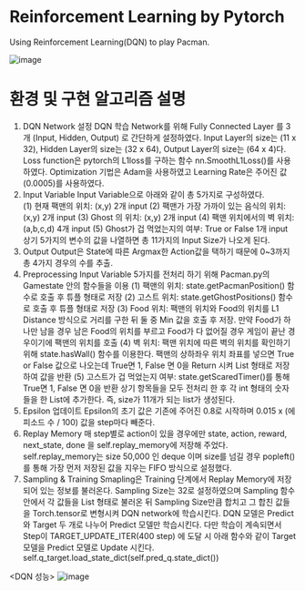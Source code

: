 # Reinforcement Learning by Pytorch

Using Reinforcement Learning(DQN) to play Pacman. 

![image](https://user-images.githubusercontent.com/85381860/143868194-a6a59d24-0195-4d4f-8e11-040de86aa3cd.png)


# 환경 및 구현 알고리즘 설명
1. DQN Network 설정
DQN 학습 Network를 위해 Fully Connected Layer 를 3개 (Input, Hidden, Output) 로 간단하게 설정하였다. Input Layer의 size는 (11 x 32), Hidden Layer의 size는 (32 x 64), Output Layer의 size는 (64 x 4)다. 
Loss function은 pytorch의 L1loss를 구하는 함수 nn.SmoothL1Loss()를 사용하였다. 
Optimization 기법은 Adam을 사용하였고 Learning Rate은 주어진 값(0.0005)를 사용하였다. 
2. Input Variable
Input Variable으로 아래와 같이 총 5가지로 구성하였다.  
(1) 현재 팩맨의 위치: (x,y) 2개 input
(2) 팩맨가 가장 가까이 있는 음식의 위치: (x,y) 2개 input
(3) Ghost 의 위치: (x,y) 2개 input
(4) 팩맨 위치에서의 벽 위치: (a,b,c,d) 4개 input
(5) Ghost가 겁 먹었는지의 여부: True or False 1개 input
상기 5가지의 변수의 값을 나열하면 총 11가지의 Input Size가 나오게 된다. 
3. Output 
Output은 State에 따른 Argmax한 Action값을 택하기 때문에 0~3까지 총 4가지 경우의 수를 추출. 
4. Preprocessing 
Input Variable 5가지를 전처리 하기 위해 Pacman.py의 Gamestate 안의 함수들을 이용 
(1) 팩맨의 위치: state.getPacmanPosition() 함수로 호출 후 튜플 형태로 저장
(2) 고스트 위치: state.getGhostPositions() 함수로 호출 후 튜플 형태로 저장
(3) Food 위치: 팩맨의 위치와 Food의 위치를 L1 Distance 방식으로 거리를 구한 뒤 둘 중 Min 값을 호출 후 저장. 만약 Food가 하나만 남을 경우 남은 Food의 위치를 부르고 Food가 다 없어질 경우 게임이 끝난 경우이기에 팩맨의 위치를 호출
(4) 벽 위치: 팩맨 위치에 따른 벽의 위치를 확인하기 위해 state.hasWall() 함수를 이용한다.
팩맨의 상하좌우 위치 좌표를 넣으면 True or False 값으로 나오는데 True면 1, False 면 0을 Return 시켜 List 형태로 저장하여 값을 반환
(5) 고스트가 겁 먹었는지 여부: state.getScaredTimer()를 통해 True면 1, False 면 0을 반환
상기 항목들을 모두 전처리 한 후 각 int 형태의 숫자들을 한 List에 추가한다. 즉, size가 11개가 되는 list가 생성된다. 
5. Epsilon 업데이트
Epsilon의 초기 값은 기존에 주어진 0.8로 시작하며 0.015 x (에피소드 수 / 100) 값을 step마다 빼준다. 
6. Replay Memory 
매 step별로 action이 있을 경우에만 state, action, reward, next_state, done 을 self.replay_memory에 저장해 주었다. self.replay_memory는 size 50,000 인 deque 이며 size를 넘길 경우 popleft()를 통해 가장 먼저 저장된 값을 지우는 FIFO 방식으로 설정했다.
7. Sampling & Training
Smapling은 Training 단계에서 Replay Memory에 저장되어 있는 정보를 불러온다. Sampling Size는 32로 설정하였으며 Sampling 함수 안에서 각 값들을 List 형태로 불러온 뒤 Sampling Size만큼 합치고 그 합친 값들을 Torch.tensor로 변형시켜 DQN network에 학습시킨다. 
DQN 모델은 Predict와 Target 두 개로 나누어 Predict 모델만 학습시킨다. 다만 학습이 계속되면서 Step이 TARGET_UPDATE_ITER(400 step) 에 도달 시 아래 함수와 같이 Target 모델을 Predict 모델로 Update 시킨다. 
self.q_target.load_state_dict(self.pred_q.state_dict())

 






<DQN 성능>
![image](https://user-images.githubusercontent.com/85381860/175031645-17d661ee-20e6-44e7-902d-84befdc498be.png)

 
